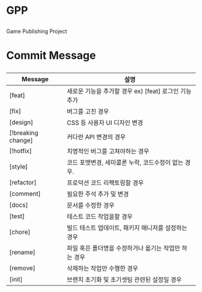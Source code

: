 # GPP
##
Game Publishing Project






# Commit Message
##

| Message | 설명 |
| --- | --- |
| [feat] | 새로운 기능을 추가할 경우 ex) [feat] 로그인 기능 추가 |
| [fix] | 버그를 고친 경우 |
| [design] | CSS 등 사용자 UI 디자인 변경 |
| [!breaking change] | 커다란 API 변경의 경우 |
| [!hotfix] | 치명적인 버그를 고쳐야하는 경우 |
| [style] | 코드 포맷변경, 세미콜론 누락, 코드수정이 없는 경우. |
| [refactor] | 프로덕션 코드 리펙토링할 경우 |
| [comment] | 필요한 주석 추가 및 변경 |
| [docs] | 문서를 수정한 경우 |
| [test] | 테스트 코드 작업을할 경우 |
| [chore] | 빌드 테스트 업데이트, 패키지 매니저를 설정하는 경우 |
| [rename] | 파일 혹은 폴더명을 수정하거나 옮기는 작업만 하는 경우 |
| [remove] | 삭제하는 작업만 수행한 경우 |
| [init] | 브랜치 초기화 및 초기셋팅 관련된 설정일 경우 |
